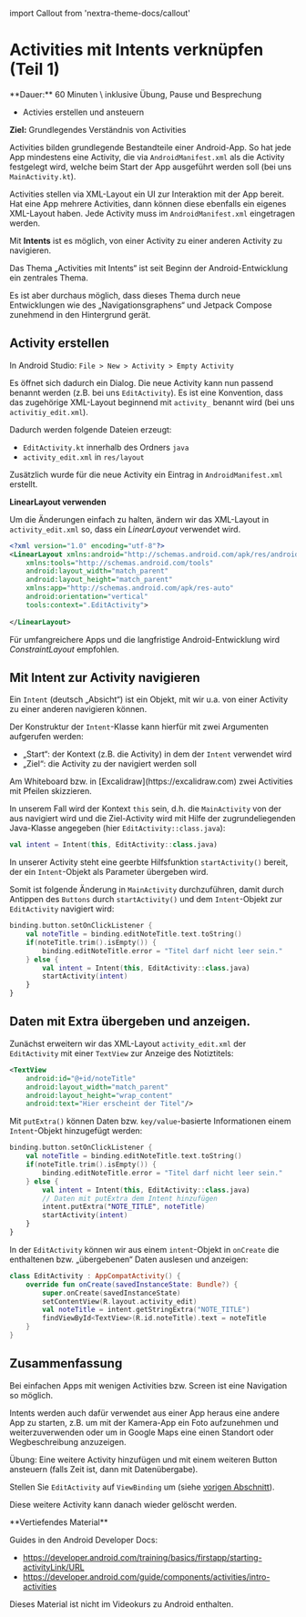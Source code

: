 import Callout from 'nextra-theme-docs/callout'

# Activities mit Intents verknüpfen (Teil 1)

<Callout>
  **Dauer:** 60 Minuten \
  inklusive Übung, Pause und Besprechung

  - Activies erstellen und ansteuern

  **Ziel:** Grundlegendes Verständnis von Activities
</Callout>

Activities bilden grundlegende Bestandteile 
einer Android-App. So hat jede App mindestens
eine Activity, die via `AndroidManifest.xml` als
die Activity festgelegt wird, welche beim 
Start der App ausgeführt werden soll 
(bei uns `MainActivity.kt`). 

Activities stellen via XML-Layout ein UI
zur Interaktion mit der App bereit. Hat eine
App mehrere Activities, dann können diese ebenfalls
ein eigenes XML-Layout haben. Jede Activity muss
im `AndroidManifest.xml` eingetragen werden.

Mit **Intents** ist es möglich, von einer
Activity zu einer anderen Activity zu navigieren.

<Callout type="warning">
Das Thema „Activities mit Intents“ ist seit
Beginn der Android-Entwicklung ein zentrales
Thema.

Es ist aber durchaus möglich, dass dieses Thema
durch neue Entwicklungen wie des „Navigationsgraphens“
und Jetpack Compose zunehmend in den Hintergrund
gerät.
</Callout>

## Activity erstellen

In Android Studio: 
`File > New > Activity > Empty Activity`

Es öffnet sich dadurch ein Dialog. Die neue 
Activity kann nun passend benannt werden
(z.B. bei uns `EditActivity`). Es ist eine
Konvention, dass das zugehörige XML-Layout
beginnend mit `activity_` benannt wird 
(bei uns `activitiy_edit.xml`).

Dadurch werden folgende Dateien erzeugt:

- `EditActivity.kt` innerhalb des Ordners `java`
- `activity_edit.xml` in `res/layout`

Zusätzlich wurde für die neue Activity ein 
Eintrag in `AndroidManifest.xml` erstellt.

**LinearLayout verwenden**

Um die Änderungen einfach zu halten, ändern
wir das XML-Layout in `activity_edit.xml` so,
dass ein _LinearLayout_ verwendet wird. 

```xml
<?xml version="1.0" encoding="utf-8"?>
<LinearLayout xmlns:android="http://schemas.android.com/apk/res/android"
    xmlns:tools="http://schemas.android.com/tools"
    android:layout_width="match_parent"
    android:layout_height="match_parent"
    xmlns:app="http://schemas.android.com/apk/res-auto"
    android:orientation="vertical"
    tools:context=".EditActivity">
    
</LinearLayout>
```

Für umfangreichere Apps und die langfristige
Android-Entwicklung wird _ConstraintLayout_
empfohlen.

## Mit Intent zur Activity navigieren

Ein `Intent` (deutsch „Absicht“) ist ein Objekt,
mit wir u.a. von einer Activity zu einer anderen
navigieren können.

Der Konstruktur der `Intent`-Klasse kann hierfür
mit zwei Argumenten aufgerufen werden:

- „Start“: der Kontext (z.B. die Activity) in dem der `Intent` verwendet wird 
- „Ziel“: die Activity zu der navigiert werden soll

<Callout type="warning">
Am Whiteboard bzw. in [Excalidraw](https://excalidraw.com)
zwei Activities mit Pfeilen skizzieren.
</Callout>

In unserem Fall wird der Kontext `this` sein, d.h. die
`MainActivity` von der aus navigiert wird und die Ziel-Activity
wird mit Hilfe der zugrundeliegenden Java-Klasse angegeben
(hier `EditActivity::class.java`):

```kotlin
val intent = Intent(this, EditActivity::class.java)
```

In unserer Activity steht eine geerbte Hilfsfunktion 
`startActivity()` bereit, der ein `Intent`-Objekt
als Parameter übergeben wird.

Somit ist folgende Änderung in `MainActivity` durchzuführen,
damit durch Antippen des `Buttons` durch `startActivity()`
und dem `Intent`-Objekt zur `EditActivity` navigiert wird:

```kotlin
binding.button.setOnClickListener {
    val noteTitle = binding.editNoteTitle.text.toString()
    if(noteTitle.trim().isEmpty()) {
        binding.editNoteTitle.error = "Titel darf nicht leer sein."
    } else {
        val intent = Intent(this, EditActivity::class.java)
        startActivity(intent)
    }
}
```

## Daten mit Extra übergeben und anzeigen.

Zunächst erweitern wir das XML-Layout `activity_edit.xml`
der `EditActivity` mit einer `TextView` zur Anzeige
des Notiztitels:

```xml
<TextView
    android:id="@+id/noteTitle"
    android:layout_width="match_parent"
    android:layout_height="wrap_content"
    android:text="Hier erscheint der Titel"/>
```

Mit `putExtra()` können Daten bzw. `key/value`-basierte
Informationen einem `Intent`-Objekt hinzugefügt werden:

```kotlin
binding.button.setOnClickListener {
    val noteTitle = binding.editNoteTitle.text.toString()
    if(noteTitle.trim().isEmpty()) {
        binding.editNoteTitle.error = "Titel darf nicht leer sein."
    } else {
        val intent = Intent(this, EditActivity::class.java)
        // Daten mit putExtra dem Intent hinzufügen
        intent.putExtra("NOTE_TITLE", noteTitle)
        startActivity(intent)
    }
}
```

In der `EditActivity` können wir aus einem `intent`-Objekt
in `onCreate` die enthaltenen bzw. „übergebenen“ Daten
auslesen und anzeigen:

```kotlin
class EditActivity : AppCompatActivity() {
    override fun onCreate(savedInstanceState: Bundle?) {
        super.onCreate(savedInstanceState)
        setContentView(R.layout.activity_edit)
        val noteTitle = intent.getStringExtra("NOTE_TITLE")
        findViewById<TextView>(R.id.noteTitle).text = noteTitle
    }
}
```

## Zusammenfassung

Bei einfachen Apps mit wenigen Activities bzw.
Screen ist eine Navigation so möglich. 

Intents werden auch dafür verwendet aus einer
App heraus eine andere App zu starten, z.B. um
mit der Kamera-App ein Foto aufzunehmen und
weiterzuverwenden oder um in Google Maps eine
einen Standort oder Wegbeschreibung anzuzeigen.

<Callout type="warning" emoji="👨🏻‍💻">
Übung: Eine weitere Activity hinzufügen und mit 
einem weiteren Button ansteuern (falls Zeit ist,
dann mit Datenübergabe).

Stellen Sie `EditActivity` auf `ViewBinding` um
(siehe [vorigen Abschnitt](/mobile/02-android/view_binding)).

Diese weitere Activity kann danach wieder gelöscht werden.
</Callout>

<Callout type="warning">
**Vertiefendes Material**

Guides in den Android Developer Docs: 
- https://developer.android.com/training/basics/firstapp/starting-activityLink/URL
- https://developer.android.com/guide/components/activities/intro-activities 

Dieses Material ist nicht im Videokurs 
zu Android enthalten.
</Callout>


